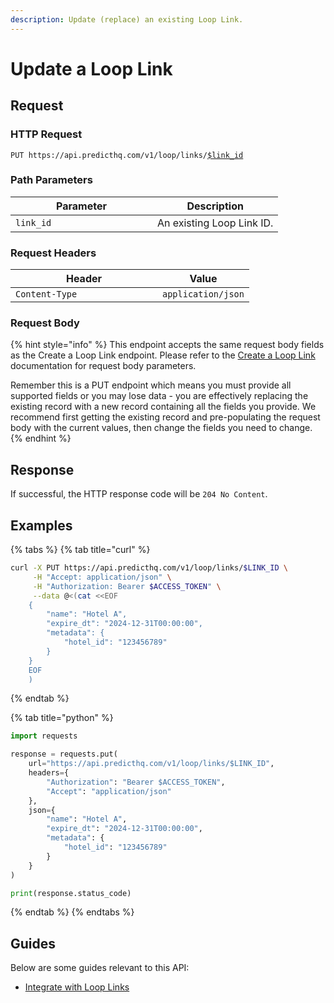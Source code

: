 ```yaml
---
description: Update (replace) an existing Loop Link.
---
```


# Update a Loop Link

## Request

### HTTP Request

<pre class="language-http"><code class="lang-http">PUT https://api.predicthq.com/v1/loop/links/<a data-footnote-ref href="#user-content-fn-1">$link_id</a>
</code></pre>

### Path Parameters

<table><thead><tr><th width="211">Parameter</th><th>Description</th></tr></thead><tbody><tr><td><code>link_id</code></td><td>An existing Loop Link ID.</td></tr></tbody></table>

### Request Headers

<table><thead><tr><th width="219">Header</th><th>Value</th></tr></thead><tbody><tr><td><code>Content-Type</code></td><td><code>application/json</code></td></tr></tbody></table>

### Request Body

{% hint style="info" %}
This endpoint accepts the same request body fields as the Create a Loop Link endpoint. Please refer to the [Create a Loop Link](create-a-loop-link.md#request-body) documentation for request body parameters.

Remember this is a PUT endpoint which means you must provide all supported fields or you may lose data - you are effectively replacing the existing record with a new record containing all the fields you provide. We recommend first getting the existing record and pre-populating the request body with the current values, then change the fields you need to change.
{% endhint %}

## Response

If successful, the HTTP response code will be `204 No Content`.

## Examples

{% tabs %}
{% tab title="curl" %}
```bash
curl -X PUT https://api.predicthq.com/v1/loop/links/$LINK_ID \
     -H "Accept: application/json" \
     -H "Authorization: Bearer $ACCESS_TOKEN" \
     --data @<(cat <<EOF
    {
        "name": "Hotel A",
        "expire_dt": "2024-12-31T00:00:00",
        "metadata": {
            "hotel_id": "123456789"
        }
    }
    EOF
    )
```
{% endtab %}

{% tab title="python" %}
```python
import requests

response = requests.put(
    url="https://api.predicthq.com/v1/loop/links/$LINK_ID",
    headers={
        "Authorization": "Bearer $ACCESS_TOKEN",
        "Accept": "application/json"
    },
    json={
        "name": "Hotel A",
        "expire_dt": "2024-12-31T00:00:00",
        "metadata": {
            "hotel_id": "123456789"
        }
    }
)

print(response.status_code)
```
{% endtab %}
{% endtabs %}

## Guides

Below are some guides relevant to this API:

* [Integrate with Loop Links](../../../integrations/integration-guides/integrate-with-loop-links.md)

[^1]: An existing Loop Link ID.
